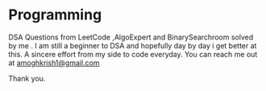 # Programming

DSA Questions from LeetCode ,AlgoExpert and BinarySearchroom solved by me .
I am still a beginner to DSA and hopefully day by day i get better at this. A sincere effort from my side to code everyday.
You can reach me out at
amoghkrish1@gmail.com

Thank you.
